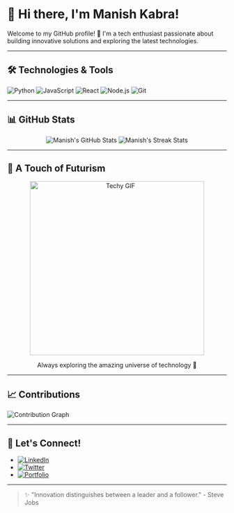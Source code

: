 # 👋 Hi there, I'm Manish Kabra!

Welcome to my GitHub profile! 🚀 I'm a tech enthusiast passionate about building innovative solutions and exploring the latest technologies.

---

## 🛠️ Technologies & Tools
![Python](https://img.shields.io/badge/Python-3776AB?style=for-the-badge&logo=python&logoColor=white)
![JavaScript](https://img.shields.io/badge/JavaScript-F7DF1E?style=for-the-badge&logo=javascript&logoColor=black)
![React](https://img.shields.io/badge/React-20232A?style=for-the-badge&logo=react&logoColor=61DAFB)
![Node.js](https://img.shields.io/badge/Node.js-43853D?style=for-the-badge&logo=node.js&logoColor=white)
![Git](https://img.shields.io/badge/Git-F05032?style=for-the-badge&logo=git&logoColor=white)

---

## 📊 GitHub Stats
<div align="center">
  <img src="https://github-readme-stats.vercel.app/api?username=manishkabra000&show_icons=true&theme=radical" alt="Manish's GitHub Stats" />
  <img src="https://github-readme-streak-stats.herokuapp.com/?user=manishkabra000&theme=radical" alt="Manish's Streak Stats" />
</div>

---

## 🌌 A Touch of Futurism
<div align="center">
  <img src="https://cdn.dribbble.com/users/1787323/screenshots/7252115/media/d9a064d4fcf1e5c97f5dbb8828d6e7d5.gif" alt="Techy GIF" width="400px" />
  <p>Always exploring the amazing universe of technology 🌌</p>
</div>

---

## 📈 Contributions
![Contribution Graph](https://activity-graph.herokuapp.com/graph?username=manishkabra000&bg_color=0d1117&color=58a6ff&line=58a6ff&point=FFFFFF&area=true&hide_border=true)

---

## 📩 Let's Connect!
- [![LinkedIn](https://img.shields.io/badge/LinkedIn-0077B5?style=for-the-badge&logo=linkedin&logoColor=white)](https://www.linkedin.com/in/manishkabra000/)
- [![Twitter](https://img.shields.io/badge/Twitter-1DA1F2?style=for-the-badge&logo=twitter&logoColor=white)](https://twitter.com/manishkabra000)
- [![Portfolio](https://img.shields.io/badge/Portfolio-000000?style=for-the-badge&logo=github&logoColor=white)](https://manishkabra000.github.io/)

---

> ✨ "Innovation distinguishes between a leader and a follower." - Steve Jobs

